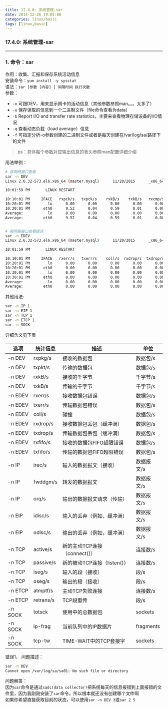 ```yaml
---
title: 17.4.0: 系统管理-sar
date: 2014-12-26 19:05:00
categories: linux/basic
tags: [linux,basic]
---
```

### 17.4.0: 系统管理-sar

---

### 1. 命令：sar
作用：收集、汇报和保存系统活动信息  
安装命令：`yum install -y sysstat`  
语法：`sar [参数 [内容] ] 间隔时间 执行次数`  
参数：
- `-n` 可跟DEV，用来显示网卡的活动信息（其他参数参照man。。。太多了）
- `-o` 保存读取的信息到一个二进制文件（file命令查看为data）
- `-b` Report  I/O and transfer rate statistics，主要来查看物理存储设备的I/O情况
- `-q` 查看动态负载（load average）信息
- `-f` 可指定分析-o参数创建的二进制文件或者是每天创建在/var/log/sa/路径下的文件

> ps：具体每个参数对应输出信息的表头参照man配置详细介绍

用法举例：
``` bash
# 按网络接口查看
sar -n DEV
Linux 2.6.32-573.el6.x86_64 (master.mysql)      11/20/2015      _x86_64_        (1 CPU)

10:01:59 PM       LINUX RESTART

10:10:01 PM     IFACE   rxpck/s   txpck/s    rxkB/s    txkB/s   rxcmp/s   txcmp/s  rxmcst/s
10:20:01 PM        lo      0.00      0.00      0.00      0.00      0.00      0.00      0.00
10:20:01 PM      eth0      9.52      0.04      0.59      0.01      0.00      0.00      0.00
Average:           lo      0.00      0.00      0.00      0.00      0.00      0.00      0.00
Average:         eth0      9.52      0.04      0.59      0.01      0.00      0.00      0.00


# 按网络接口查看错误
sar -n EDEV
Linux 2.6.32-573.el6.x86_64 (master.mysql)      11/20/2015      _x86_64_        (1 CPU)

10:01:59 PM       LINUX RESTART

10:10:01 PM     IFACE   rxerr/s   txerr/s    coll/s  rxdrop/s  txdrop/s  txcarr/s  rxfram/s  rxfifo/s  txfifo/s
10:20:01 PM        lo      0.00      0.00      0.00      0.00      0.00      0.00      0.00      0.00      0.00
10:20:01 PM      eth0      0.00      0.00      0.00      0.00      0.00      0.00      0.00      0.00      0.00
10:30:01 PM        lo      0.00      0.00      0.00      0.00      0.00      0.00      0.00      0.00      0.00
10:30:01 PM      eth0      0.00      0.00      0.00      0.00      0.00      0.00      0.00      0.00      0.00
Average:           lo      0.00      0.00      0.00      0.00      0.00      0.00      0.00      0.00      0.00
Average:         eth0      0.00      0.00      0.00      0.00      0.00      0.00      0.00      0.00      0.00
```

其他用法:
``` bash
sar -n IP 1
sar -n EIP 1
sar -n TCP 1
sar -n ETCP 1
sar -n SOCK
```
详细含义见下表
选项|统计信息|描述|单位---|---|---|---|-n DEV|rxpkg/s|接收的数据包|数据包/s-n DEV|txpkt/s|传输的数据包|数据包/s-n DEV|rxkB/s|接收的千字节|千字节/s-n DEV|txkB/s|传输的千字节|千字节/s-n EDEV|rxerr/s|接收数据包错误|数据包/s-n EDEV|txerr/s|传输数据包错误|数据包/s-n EDEV|coll/s|碰撞|数据包/s-n EDEV|rxdrop/s|接收数据包丢包（缓冲满）|数据包/s-n EDEV|txdrop/s|传输数据包丢包（缓冲满）|数据包/s-n EDEV|rxfifo/s|接收的数据包FIFO超限错误|数据包/s-n EDEV|txfifo/s|传输的数据包FIFO超限错误|数据包/s-n IP|irec/s|输入的数据报文（接收）|数据报文/s-n IP|fwddgm/s|转发的数据报文|数据报文/s-n IP|orq/s|输出的数据报文请求（传输）|数据报文/s-n EIP|idisc/s|输入的丢弃（例如，缓冲满）|数据报文/s-n EIP|odisc/s|输出的丢弃（例如，缓冲满）|数据报文/s-n TCP|active/s|新的主动TCP连接（connect()）|连接数/s-n TCP|passive/s|新的被动TCP连接（listen()）|连接数/s-n TCP|iseg/s|输入的段（接收）|段/s-n TCP|oseg/s|输出的段（接收）|段/s-n ETCP|atmptf/s|主动TCP失败连接|连接数/s-n ETCP|retrans/s|TCP段重传|段/s-n SOCK|totsck|使用中的总数据包|sockets-n SOCK|ip-frag|当前队列中的IP数据片|fragments-n SOCK|tcp-tw|TIME-WAIT中的TCP套接字|sockets
错误1、
问题描述：
``` bash
sar -n DEV
Cannot open /var/log/sa/sa01: No such file or directory
```
问题解答：  
因为`sar`命令是通过`sadc(data collector)`把系统每天的信息报错到上面报错的文件里，因为我刚刚安装了`sar`命令，所以根本就还没有创建哪个文件啊  
如果你希望直接获取目前的状态，可以使用`sar -n DEV 3`或`sar 2 5`